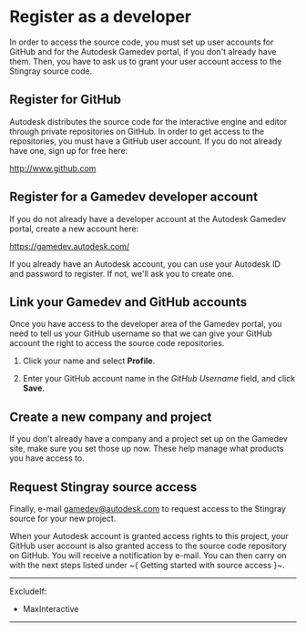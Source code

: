 # Register as a developer

In order to access the source code, you must set up user accounts for GitHub and for the Autodesk Gamedev portal, if you don't already have them. Then, you have to ask us to grant your user account access to the Stingray source code.

## Register for GitHub

Autodesk distributes the source code for the interactive engine and editor through private repositories on GitHub. In order to get access to the repositories, you must have a GitHub user account. If you do not already have one, sign up for free here:

<http://www.github.com>

## Register for a Gamedev developer account

If you do not already have a developer account at the Autodesk Gamedev portal, create a new account here:

<https://gamedev.autodesk.com/>

If you already have an Autodesk account, you can use your Autodesk ID and password to register. If not, we'll ask you to create one.

## Link your Gamedev and GitHub accounts

Once you have access to the developer area of the Gamedev portal, you need to tell us your GitHub username so that we can give your GitHub account the right to access the source code repositories.

1.  Click your name and select **Profile**.

2.  Enter your GitHub account name in the *GitHub Username* field, and click **Save**.

## Create a new company and project

If you don't already have a company and a project set up on the Gamedev site, make sure you set those up now. These help manage what products you have access to.

## Request Stingray source access

Finally, e-mail <gamedev@autodesk.com> to request access to the Stingray source for your new project.

When your Autodesk account is granted access rights to this project, your GitHub user account is also granted access to the source code repository on GitHub. You will receive a notification by e-mail. You can then carry on with the next steps listed under ~{ Getting started with source access }~.

---
ExcludeIf:
-	MaxInteractive
---
